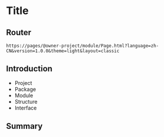 Title
=====


## Router

`https://pages/@owner-project/module/Page.html?language=zh-CN&version=1.0.0&theme=light&layout=classic`

## Introduction

- Project
- Package
- Module
- Structure
- Interface




## Summary